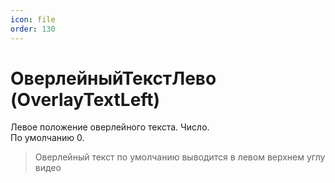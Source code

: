 ```yaml
---
icon: file
order: 130
---
```


# ОверлейныйТекстЛево (OverlayTextLeft)

Левое положение оверлейного текста. Число.  
По умолчанию 0.  
> Оверлейный текст по умолчанию выводится в левом верхнем углу видео
